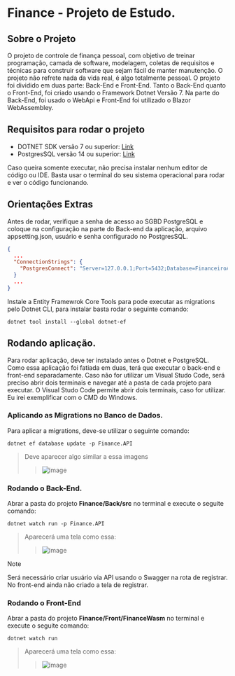 # Finance - Projeto de Estudo.

## Sobre o Projeto
<p>O projeto de controle de finança pessoal, com objetivo de treinar programação, camada de software, modelagem, coletas de requisitos e técnicas para construir software que sejam fácil de manter manutenção. O projeto não refrete nada da vida real, é algo totalmente pessoal. O projeto foi dividido em duas parte: Back-End e Front-End. Tanto o Back-End quanto o Front-End, foi criado usando o Framework Dotnet Versão 7. Na parte do Back-End, foi usado o WebApi e Front-End foi utilizado o Blazor WebAssembley.</p>

## Requisitos para rodar o projeto

* DOTNET SDK versão 7 ou superior: [Link](https://dotnet.microsoft.com/pt-br/download)
* PostgresSQL versão 14 ou superior: [Link](https://www.postgresql.org/download/)

<p>Caso queira somente executar, não precisa instalar nenhum editor de código ou IDE. Basta usar o terminal do seu sistema operacional para rodar e ver o código funcionando.</p>

## Orientações Extras
<p>Antes de rodar, verifique a senha de acesso ao SGBD PostgreSQL e coloque na configuração na parte do Back-end da aplicação, arquivo appsetting.json, usuário e senha configurado no PostgresSQL.</p>

```json
{
  ...
  "ConnectionStrings": {
    "PostgresConnect": "Server=127.0.0.1;Port=5432;Database=FinanceiroAPI;User Id={{USERNAME}};Password={{PASSWORD}};"
  }
  ...
}
```

<p>Instale a Entity Framewrok Core Tools para pode executar as migrations pelo Dotnet CLI, para instalar basta rodar o seguinte comando: </p>

```
dotnet tool install --global dotnet-ef
```

## Rodando aplicação.
<p>Para rodar aplicação, deve ter instalado antes o Dotnet e PostgreSQL. Como essa aplicação foi fatiada em duas, terá que executar o back-end e front-end separadamente. Caso não for utilizar um Visual Studo Code, será preciso abrir dois terminais e navegar até a pasta de cada projeto para executar. O Visual Studo Code permite abrir dois terminais, caso for utilizar. Eu irei exemplificar com o CMD do Windows.</p>  


### Aplicando as Migrations no Banco de Dados.
<p>Para aplicar a migrations, deve-se utilizar o seguinte comando: </p>

```
dotnet ef database update -p Finance.API
```

> Deve aparecer algo similar a essa imagens
>> ![image](https://github.com/danilosantanaa/Finance/assets/38994152/890f9d83-2671-4773-ad49-69bea98e3ee8)

### Rodando o Back-End.
<p>Abrar a pasta do projeto <strong>Finance/Back/src</strong> no terminal e execute o seguite comando:</p>

```
dotnet watch run -p Finance.API
```

> Aparecerá uma tela como essa:
>> ![image](https://github.com/danilosantanaa/Finance/assets/38994152/06613127-770f-4693-acef-7c5afb72ec48)

> [!NOTE] 
> Será necessário criar usuário via API usando o Swagger na rota de registrar. No front-end ainda não criado a tela de registrar.
### Rodando o Front-End
<p>Abrar a pasta do projeto <strong>Finance/Front/FinanceWasm</strong> no terminal e execute o seguite comando:</p>

```
dotnet watch run
```

> Aparecerá uma tela como essa:
>> ![image](https://github.com/danilosantanaa/Finance/assets/38994152/ae756f24-9c7b-4847-9e3f-1b1dd7989d6f)
